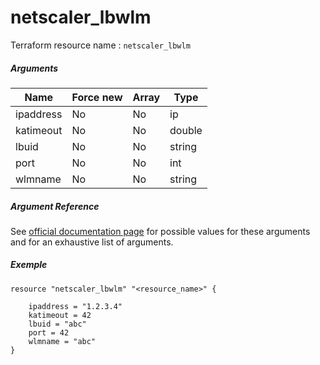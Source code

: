 # netscaler_lbwlm

Terraform resource name : ```netscaler_lbwlm```

##### Arguments

| Name | Force new | Array | Type |
|----|----|----|----|
|ipaddress|No|No|ip|
|katimeout|No|No|double|
|lbuid|No|No|string|
|port|No|No|int|
|wlmname|No|No|string|

##### Argument Reference

See [official documentation page](https://developer-docs.citrix.com/projects/netscaler-nitro-api/en/11.0/configuration/load-balancing/lbwlm/lbwlm/) for possible values for these arguments and for an exhaustive list of arguments.

##### Exemple

```
resource "netscaler_lbwlm" "<resource_name>" {

    ipaddress = "1.2.3.4"
    katimeout = 42
    lbuid = "abc"
    port = 42
    wlmname = "abc"
}
```


